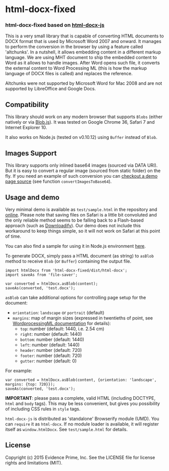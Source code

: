 html-docx-fixed
============
### html-docx-fixed based on [html-docx-js](https://github.com/evidenceprime/html-docx-js)

This is a very small library that is capable of converting HTML documents to DOCX format that
is used by Microsoft Word 2007 and onward. It manages to perform the conversion in the browser by
using a feature called 'altchunks'. In a nutshell, it allows embedding content in a different markup
language. We are using MHT document to ship the embedded content to Word as it allows to handle images.
After Word opens such file, it converts the external content to Word Processing ML (this
is how the markup language of DOCX files is called) and replaces the reference.

Altchunks were not supported by Microsoft Word for Mac 2008 and are not supported by LibreOffice and
Google Docs.

Compatibility
-------------

This library should work on any modern browser that supports `Blobs` (either natively or via
[Blob.js](https://github.com/eligrey/Blob.js/)). It was tested on Google Chrome 36, Safari 7 and
Internet Explorer 10.

It also works on Node.js (tested on v0.10.12) using `Buffer` instead of `Blob`.

Images Support
-------------

This library supports only inlined base64 images (sourced via DATA URI). But it is easy to convert a
regular image (sourced from static folder) on the fly. If you need an example of such conversion you can [checkout a demo page source](https://github.com/evidenceprime/html-docx-js/blob/master/test/sample.html) (see function `convertImagesToBase64`).

Usage and demo
--------------

Very minimal demo is available as `test/sample.html` in the repository and
[online](http://evidenceprime.github.io/html-docx-js/test/sample.html). Please note that saving
files on Safari is a little bit convoluted and the only reliable method seems to be falling back
to a Flash-based approach (such as [Downloadify](https://github.com/dcneiner/Downloadify)).
Our demo does not include this workaround to keep things simple, so it will not work on Safari at
this point of time.

You can also find a sample for using it in Node.js environment
[here](https://github.com/evidenceprime/html-docx-js-node-sample).

To generate DOCX, simply pass a HTML document (as string) to `asBlob` method to receive `Blob` (or `Buffer`)
containing the output file.

    import htmlDocx from 'html-docx-fixed/dist/html-docx';
    import saveAs from 'file-saver';

    var converted = htmlDocx.asBlob(content);
    saveAs(converted, 'test.docx');

`asBlob` can take additional options for controlling page setup for the document:

* `orientation`: `landscape` or `portrait` (default)
* `margins`: map of margin sizes (expressed in twentieths of point, see
  [WordprocessingML documentation](http://officeopenxml.com/WPsectionPgMar.php) for details):
    - `top`: number (default: 1440, i.e. 2.54 cm)
    - `right`: number (default: 1440)
    - `bottom`: number (default: 1440)
    - `left`: number (default: 1440)
    - `header`: number (default: 720)
    - `footer`: number (default: 720)
    - `gutter`: number (default: 0)

For example:

    var converted = htmlDocx.asBlob(content, {orientation: 'landscape', margins: {top: 720}});
    saveAs(converted, 'test.docx');

**IMPORTANT**: please pass a complete, valid HTML (including DOCTYPE, `html` and `body` tags).
This may be less convenient, but gives you possibility of including CSS rules in `style` tags.

`html-docx-js` is distributed as 'standalone' Browserify module (UMD). You can `require` it as
`html-docx`. If no module loader is available, it will register itself as `window.htmlDocx`.
See `test/sample.html` for details.

License
-------

Copyright (c) 2015 Evidence Prime, Inc.
See the LICENSE file for license rights and limitations (MIT).
